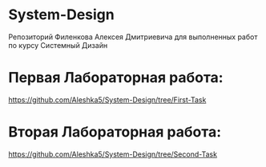 # System-Design
Репозиторий Филенкова Алексея Дмитриевича для выполненных работ по курсу Системный Дизайн
# Первая Лабораторная работа:
https://github.com/Aleshka5/System-Design/tree/First-Task
# Вторая Лабораторная работа: 
https://github.com/Aleshka5/System-Design/tree/Second-Task
